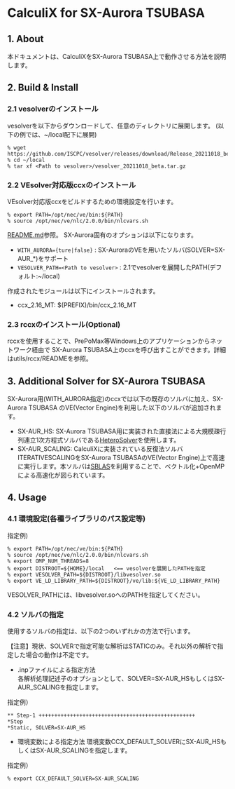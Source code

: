 # CalculiX for SX-Aurora TSUBASA
## 1. About
本ドキュメントは、CalculiXをSX-Aurora TSUBASA上で動作させる方法を説明します。

## 2. Build & Install
### 2.1 vesolverのインストール
vesolverを以下からダウンロードして、任意のディレクトリに展開します。
(以下の例では、~/local配下に展開)
```
% wget https://github.com/ISCPC/vesolver/releases/download/Release_20211018_beta/vesolver_20211018_beta.tar.gz
% cd ~/local
% tar xf <Path to vesolver>/vesolver_20211018_beta.tar.gz
```

### 2.2 VEsolver対応版ccxのインストール
VEsolver対応版ccxをビルドするための環境設定を行います。
```
% export PATH=/opt/nec/ve/bin:${PATH}
% source /opt/nec/ve/nlc/2.0.0/bin/nlcvars.sh
```

[README.md](https://github.com/ISCPC/CalculiX-Builder/blob/develop/README.md)参照。
SX-Aurora固有のオプションは以下になります。
- `WITH_AURORA={ture|false}`     : SX-AuroraのVEを用いたソルバ(SOLVER=SX-AUR_*)をサポート
- `VESOLVER_PATH=<Path to vesolver>` : 2.1でvesolverを展開したPATH(デフォルト:~/local)

作成されたモジュールは以下にインストールされます。
- ccx_2.16_MT: $(PREFIX)/bin/ccx_2.16_MT


### 2.3 rccxのインストール(Optional)
rccxを使用することで、PrePoMax等Windows上のアプリケーションからネットワーク経由で
SX-Aurora TSUBASA上のccxを呼び出すことができます。詳細はutils/rccx/READMEを参照。


## 3. Additional Solver for SX-Aurora TSUBASA
SX-Aurora用(WITH_AURORA指定)のccxでは以下の既存のソルバに加え、SX-Aurora TSUBASA
のVE(Vector Engine)を利用した以下のソルバが追加されます。

- SX-AUR_HS: SX-Aurora TSUBASA用に実装された直接法による大規模疎行列連立1次方程式ソルバである[HeteroSolver](https://www.hpc.nec/documents/sdk/SDK_NLC/UsersGuide/heterosolver/c/ja/index.html)を使用します。
- SX-AUR_SCALING: CalculiXに実装されている反復法ソルバITERATIVESCALINGをSX-Aurora TSUBASAのVE(Vector Engine)上で高速に実行します。本ソルバは[SBLAS](https://www.hpc.nec/documents/sdk/SDK_NLC/UsersGuide/sblas/c/ja/index.html)を利用することで、ベクトル化+OpenMPによる高速化が図られています。


## 4. Usage
### 4.1 環境設定(各種ライブラリのパス設定等)
指定例)
```
% export PATH=/opt/nec/ve/bin:${PATH}
% source /opt/nec/ve/nlc/2.0.0/bin/nlcvars.sh
% export OMP_NUM_THREADS=8
% export DISTROOT=${HOME}/local   <== vesolverを展開したPATHを指定
% export VESOLVER_PATH=${DISTROOT}/libvesolver.so
% export VE_LD_LIBRARY_PATH=${DISTROOT}/ve/lib:${VE_LD_LIBRARY_PATH}
```

VESOLVER_PATHには、libvesolver.soへのPATHを指定してください。


### 4.2 ソルバの指定
使用するソルバの指定は、以下の2つのいずれかの方法で行います。
 
【注意】現状、SOLVERで指定可能な解析はSTATICのみ。それ以外の解析で指定した場合の動作は不定です。

- .inpファイルによる指定方法  
各解析処理記述子のオプションとして、SOLVER=SX-AUR_HSもしくはSX-AUR_SCALINGを指定します。

指定例） 
```
** Step-1 ++++++++++++++++++++++++++++++++++++++++++++++++++
*Step
*Static, SOLVER=SX-AUR_HS
```

- 環境変数による指定方法
環境変数CCX_DEFAULT_SOLVERにSX-AUR_HSもしくはSX-AUR_SCALINGを指定します。

指定例） 
```
% export CCX_DEFAULT_SOLVER=SX-AUR_SCALING
```
